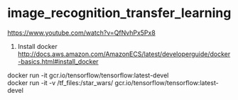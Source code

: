 # image_recognition_transfer_learning 
https://www.youtube.com/watch?v=QfNvhPx5Px8  

1. Install docker  
http://docs.aws.amazon.com/AmazonECS/latest/developerguide/docker-basics.html#install_docker  

docker run -it gcr.io/tensorflow/tensorflow:latest-devel  
docker run -it -v /tf_files:/star_wars/ gcr.io/tensorflow/tensorflow:latest-devel  
